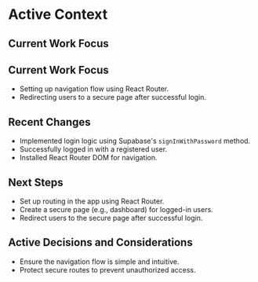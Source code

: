 # Active Context

## Current Work Focus

## Current Work Focus

- Setting up navigation flow using React Router.
- Redirecting users to a secure page after successful login.

## Recent Changes

- Implemented login logic using Supabase's `signInWithPassword` method.
- Successfully logged in with a registered user.
- Installed React Router DOM for navigation.

## Next Steps

- Set up routing in the app using React Router.
- Create a secure page (e.g., dashboard) for logged-in users.
- Redirect users to the secure page after successful login.

## Active Decisions and Considerations

- Ensure the navigation flow is simple and intuitive.
- Protect secure routes to prevent unauthorized access.
